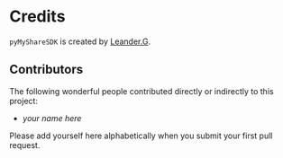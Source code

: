 # Credits

`pyMyShareSDK` is created by [Leander.G](https://github.com/LeanderGangso).

## Contributors

The following wonderful people contributed directly or indirectly to this project:

- *your name here*

Please add yourself here alphabetically when you submit your first pull request.
